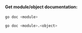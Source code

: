 #### Get module/object documentation:
```bash
go doc <module>
```
```bash
go doc <module>.<object>
```
